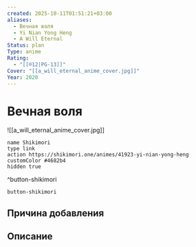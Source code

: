 ```yaml
---
created: 2025-10-11T01:51:21+03:00
aliases:
  - Вечная воля
  - Yi Nian Yong Heng
  - A Will Eternal
Status: plan
Type: anime
Rating:
  - "[[®️12|PG-13]]"
Cover: "[[a_will_eternal_anime_cover.jpg]]"
Year: 2020
---
```


# Вечная воля

![[a_will_eternal_anime_cover.jpg]]



```button
name Shikimori
type link
action https://shikimori.one/animes/41923-yi-nian-yong-heng
customColor #4682b4
hidden true
```
^button-shikimori





`button-shikimori`

## Причина добавления




## Описание


